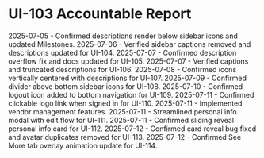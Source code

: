 # UI-103 Accountable Report

2025-07-05 - Confirmed descriptions render below sidebar icons and updated Milestones.
2025-07-06 - Verified sidebar captions removed and descriptions updated for UI-104.
2025-07-07 - Confirmed description overflow fix and docs updated for UI-105.
2025-07-07 - Verified captions and truncated descriptions for UI-106.
2025-07-08 - Confirmed icons vertically centered with descriptions for UI-107.
2025-07-09 - Confirmed divider above bottom sidebar icons for UI-108.
2025-07-10 - Confirmed logout icon added to bottom navigation for UI-109.
2025-07-11 - Confirmed clickable logo link when signed in for UI-110.
2025-07-11 - Implemented vendor management features.
2025-07-11 - Streamlined personal info modal with edit flow for UI-111.
2025-07-11 - Confirmed sliding reveal personal info card for UI-112.
2025-07-12 - Confirmed card reveal bug fixed and avatar duplicates removed for UI-113.
2025-07-12 - Confirmed See More tab overlay animation update for UI-114.

